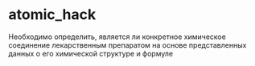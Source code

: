 # atomic_hack
Необходимо определить, является ли конкретное химическое соединение лекарственным препаратом на основе представленных данных о его химической структуре и формуле
